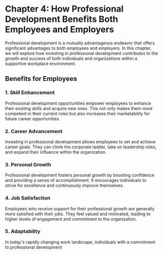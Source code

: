 Chapter 4: How Professional Development Benefits Both Employees and Employers
=============================================================================

Professional development is a mutually advantageous endeavor that offers significant advantages to both employees and employers. In this chapter, we will explore how investing in professional development contributes to the growth and success of both individuals and organizations within a supportive workplace environment.

Benefits for Employees
----------------------

### 1. Skill Enhancement

Professional development opportunities empower employees to enhance their existing skills and acquire new ones. This not only makes them more competent in their current roles but also increases their marketability for future career opportunities.

### 2. Career Advancement

Investing in professional development allows employees to set and achieve career goals. They can climb the corporate ladder, take on leadership roles, and expand their influence within the organization.

### 3. Personal Growth

Professional development fosters personal growth by boosting confidence and providing a sense of accomplishment. It encourages individuals to strive for excellence and continuously improve themselves.

### 4. Job Satisfaction

Employees who receive support for their professional growth are generally more satisfied with their jobs. They feel valued and motivated, leading to higher levels of engagement and commitment to the organization.

### 5. Adaptability

In today's rapidly changing work landscape, individuals with a commitment to professional development
